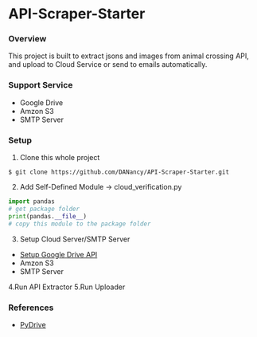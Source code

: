 # API-Scraper-Starter
### Overview
This project is built to extract jsons and images from animal crossing API, and upload to Cloud Service or send to emails automatically. 

### Support Service
* Google Drive
* Amzon S3
* SMTP Server

### Setup
1. Clone this whole project
```
$ git clone https://github.com/DANancy/API-Scraper-Starter.git
```
2. Add Self-Defined Module -> cloud_verification.py
```python
import pandas
# get package folder
print(pandas.__file__)
# copy this module to the package folder
```
3. Setup Cloud Server/SMTP Server
* [Setup Google Drive API](https://medium.com/@annissouames99/how-to-upload-files-automatically-to-drive-with-python-ee19bb13dda)
* Amzon S3
* SMTP Server

4.Run API Extractor
5.Run Uploader

### References
* [PyDrive](https://gsuitedevs.github.io/PyDrive/docs/build/html/index.html)